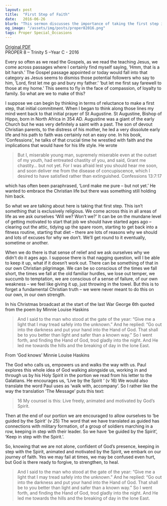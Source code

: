 ```yaml
---
layout: post
title:  "First Step of Faith"
date:   2016-06-26
blurb: "This sermon discusses the importance of taking the first step in faith, using the example of St. Augustine's struggle with his faith. It emphasizes that we are not meant to walk this path alone, but with God's guidance and strength. The sermon encourages us to live freely, motivated by God's Spirit, and to keep in step with the Spirit on our journey of faith."
og_image: "/assets/img/posts/proper82016.png"
tags: Proper Special_Occasions
---
```

[Original PDF](/assets/pdf/proper82016.pdf)    
PROPER 8 – Trinity 5 –Year C - 2016

Every so often as we read the Gospels, as we read the teaching Jesus, we come across passages where I certainly find myself saying, ‘Hmm, that is a bit harsh.’ The Gospel passage appointed or today would fall into that category as Jesus seems to dismiss those potential followers who say to him, ‘Lord, first let me go and bury my father.’ ‘but let me first say farewell to those at my home.’ This seems to fly in the face of compassion, of loyalty to family. So what are we to make of this?

I suppose we can begin by thinking in terms of reluctance to make a first step, that initial commitment. When I began to think along those lines my mind went back to that initial prayer of St Augustine. St Augustine, Bishop of Hippo, born in North Africa in 354 AD. Augustine was a giant of the early Church but he was very definitely a saint with a past. The son of devout Christian parents, to the distress of his mother, he led a very dissolute early life and his path to faith was certainly not an easy one. In his book, ‘Confessions’, he talks of that crucial time he wrestled with faith and the implications that would have for his life style. He wrote

> But I, miserable young man, supremely miserable even at the outset of my youth, had entreated chastity of you, and said, Grant me chastity… but not yet. For I was afraid lest you should hear me soon, and soon deliver me from the disease of concupiscence, which I desired to have satisfied rather than extinguished. Confessions 13:7:17

which has often been paraphrased, ‘Lord make me pure – but not yet.’ He wanted to embrace the Christian life but there was something still holding him back.

So what we are talking about here is taking that first step. This isn’t something that is exclusively religious. We come across this in all areas of life as we ask ourselves ‘Will we? Won’t we?’ It can be on the mundane level of getting motivated to start that job we should have started ages ago – clearing out the attic, tidying up the spare room, starting to get back into a fitness routine, starting that diet – there are lots of reasons why we should and lots of excuses for why we don’t. We’ll get round to it eventually, sometime or another.

When we do there is that sense of relief and we ask ourselves why we didn’t do it ages ago. I suppose there is that nagging question, will I be able to keep it up, what if it doesn’t work out. There can be something of that in our own Christian pilgrimage. We can be so conscious of the times we fall short, the times we fall at the old familiar hurdles, we lose out temper, we succumb to temptation, we are conscious of a sense of failure, of our own weakness – we feel like giving it up, just throwing in the towel. But this is to forget a fundamental Christian truth – we were never meant to do this on our own, in our own strength.

In his Christmas broadcast at the start of the last War George 6th quoted from the poem by Minnie Louise Haskins

> And I said to the man who stood at the gate of the year:
> “Give me a light that I may tread safely into the unknown.”
> And he replied:
> “Go out into the darkness and put your hand into the Hand of God. That shall be to you better than light and safer than a known way.”
> So I went forth, and finding the Hand of God, trod gladly into the night. And He led me towards the hills and the breaking of day in the lone East.

From ‘God knows’ Minnie Louise Haskins

The God who calls us, empowers us and walks the way with us. Paul explores this whole idea of God walking alongside us, working in and through us by his Holy Spirit in the portion we read from his letter to the Galatians. He encourages us, ‘Live by the Spirit ‘ (v 16) We would also translate the word Paul uses as ‘walk with, accompany’. So I rather like the way the translation ‘The Message’ puts this text:

> 16 My counsel is this: Live freely, animated and motivated by God’s Spirit.

Then at the end of our portion we are encouraged to allow ourselves to ‘be guided by the Spirit’ (v 25) The word that we have translated as guided has connections with military formation, of a group of soldiers marching in a row, keeping in step with their leader. So we have ‘be guided by the Spirit’, ‘Keep in step with the Spirit.’.

So, knowing that we are not alone, confident of God’s presence, keeping in step with the Spirit, animated and motivated by the Spirit, we embark on our journey of faith. Yes we may fail at times, we may be confused even hurt, but God is there ready to forgive, to strengthen, to heal.

> And I said to the man who stood at the gate of the year:
> “Give me a light that I may tread safely into the unknown.”
> And he replied:
> “Go out into the darkness and put your hand into the Hand of God. That shall be to you better than light and safer than a known way.”
> So I went forth, and finding the Hand of God, trod gladly into the night. And He led me towards the hills and the breaking of day in the lone East.
